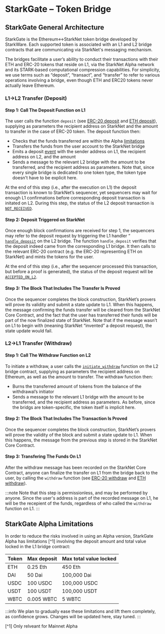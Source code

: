 # StarkGate – Token Bridge

## StarkGate General Architecture

StarkGate is the Ethereum↔StarkNet token bridge developed by StarkWare. Each supported token is associated with an L1 and L2 bridge contracts that are communicating via StarkNet's messaging mechanism.

The bridges facilitate a user’s ability to conduct their transactions with their ETH and ERC-20 tokens that reside on L1, via the StarkNet Alpha network and its STARK-based computational compression capabilities. For simplicity, we use terms such as “deposit”, “transact”, and “transfer” to refer to various operations involving a bridge, even though ETH and ERC20 tokens never actually leave Ethereum.

### L1→L2 Transfer (Deposit)

#### Step 1: Call The Deposit Function on L1

The user calls the function `deposit` (see [ERC-20 deposit](https://github.com/starkware-libs/starkgate-contracts/blob/28f4032b101003b2c6682d753ea61c86b732012c/src/starkware/starknet/apps/starkgate/solidity/StarknetERC20Bridge.sol#L10) and [ETH deposit](https://github.com/starkware-libs/starkgate-contracts/blob/28f4032b101003b2c6682d753ea61c86b732012c/src/starkware/starknet/apps/starkgate/solidity/StarknetEthBridge.sol#L10)), supplying as parameters the recipient address on StarkNet and the amount to transfer in the case of ERC-20 token. The deposit function then:

- Checks that the funds transferred are within the Alpha [limitations](./token-bridge.md#starkgate-alpha-limitations)
- Transfers the funds from the user account to the StarkNet bridge
- Emits a deposit [event](https://github.com/starkware-libs/starkgate-contracts/blob/28f4032b101003b2c6682d753ea61c86b732012c/src/starkware/starknet/apps/starkgate/solidity/StarknetTokenBridge.sol#L101) with the sender address on L1, the recipient address on L2, and the amount
- Sends a message to the relevant L2 bridge with the amount to be transferred, and the recipient address as parameters. Note that, since every single bridge is dedicated to one token type, the token type doesn't have to be explicit here.

At the end of this step (i.e., after the execution on L1) the deposit transaction is known to StarkNet’s sequencer, yet sequencers may wait for enough L1 confirmations before corresponding deposit transaction is initated on L2. During this step, the status of the L2 deposit transaction is [`NOT_RECEIVED`](../Blocks/transaction-life-cycle.md#not_received).

#### Step 2: Deposit Triggered on StarkNet

Once enough block confirmations are received for step 1, the sequencers may refer to the deposit request by triggering the L1 handler “
[`handle_deposit`](https://github.com/starkware-libs/starkgate-contracts/blob/28f4032b101003b2c6682d753ea61c86b732012c/src/starkware/starknet/apps/starkgate/cairo/token_bridge.cairo#L135) on the L2 bridge. The function `handle_deposit` verifies that the deposit indeed came from the corresponding L1 bridge. It then calls to the relevant ERC-20 contract (e.g. the ERC-20 representing ETH on StarkNet) and mints the tokens for the user.

At the end of this step (i.e., after the sequencer processed this transaction, but before a proof is generated), the status of the deposit request will be [`ACCEPTED_ON_L2`](../Blocks/transaction-life-cycle.md#accepted_on_l2).

#### Step 3: The Block That Includes The Transfer Is Proved

Once the sequencer completes the block construction, StarkNet’s provers will prove its validity and submit a state update to L1. When this happens, the message confirming the funds transfer will be cleared from the StarkNet Core Contract, and the fact that the user has transferred their funds will be part of the now finalized state of StarkNet. Note that if the message wasn’t on L1 to begin with (meaning StarkNet “invented” a deposit request), the state update would fail.

### L2→L1 Transfer (Withdraw)

#### Step 1: Call The Withdraw Function on L2

To initiate a withdraw, a user calls the [`initiate_withdraw`](https://github.com/starkware-libs/starkgate-contracts/blob/28f4032b101003b2c6682d753ea61c86b732012c/src/starkware/starknet/apps/starkgate/cairo/token_bridge.cairo#L103) function on the L2 bridge contract, supplying as parameters the recipient address on Ethereum, as well as the amount to transfer. The withdraw function then:

- Burns the transferred amount of tokens from the balance of the withdrawal’s initiator
- Sends a message to the relevant L1 bridge with the amount to be transferred, and the recipient address as parameters. As before, since the bridgs are token-specific, the token itself is implicit here.

#### Step 2: The Block That Includes The Transaction Is Proved

Once the sequencer completes the block construction, StarkNet’s provers will prove the validity of the block and submit a state update to L1. When this happens, the message from the previous step is stored in the StarkNet Core Contract.

#### Step 3: Transfering The Funds On L1

After the withdraw message has been recorded on the StarkNet Core Contract, anyone can finalize the transfer on L1 from the bridge back to the user, by calling the `withdraw` function (see [ERC-20 withdraw](https://github.com/starkware-libs/starkgate-contracts/blob/28f4032b101003b2c6682d753ea61c86b732012c/src/starkware/starknet/apps/starkgate/solidity/StarknetERC20Bridge.sol#L19) and [ETH withdraw](https://github.com/starkware-libs/starkgate-contracts/blob/28f4032b101003b2c6682d753ea61c86b732012c/src/starkware/starknet/apps/starkgate/solidity/StarknetEthBridge.sol#L16)).

:::note
Note that this step is permissionless, and may be performed by anyone. Since the user's address is part of the recorded message on L1, he will be the recepient of the funds, regardless of who called the `withdraw` function on L1.
:::

## StarkGate Alpha Limitations

In order to reduce the risks involved in using an Alpha version, StarkGate Alpha has limitations [^1] involving the deposit amount and total value locked in the L1 bridge contract:

| Token | Max deposit | Max total value locked |
| ----- | ----------- | ---------------------- |
| ETH   | 0.25 Eth    | 450 Eth                |
| DAI   | 50 Dai      | 100,000 Dai            |
| USDC  | 100 USDC    | 100,000 USDC           |
| USDT  | 100 USDT    | 100,000 USDT           |
| WBTC  | 0.005 WBTC  | 5 WBTC                 |

:::info
We plan to gradually ease these limitations and lift them completely, as confidence grows.
Changes will be updated here, stay tuned.
:::

[^1] Only relveant for Mainnet Alpha
